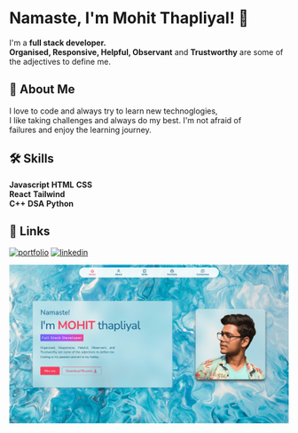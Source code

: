 
# Namaste, I'm Mohit Thapliyal! 👋

I'm a **full stack developer.**  
**Organised, Responsive, Helpful, Observant** and **Trustworthy** are some of the adjectives to define me.


## 🚀 About Me
I love to code and always try to learn new technoglogies,  
I like taking challenges and always do my best. I'm not afraid of  
failures and enjoy the learning journey.



## 🛠 Skills
**Javascript**  **HTML**  **CSS**  
**React** **Tailwind**  
**C++** **DSA** **Python**


## 🔗 Links
[![portfolio](https://img.shields.io/badge/my_portfolio-000?style=for-the-badge&logo=ko-fi&logoColor=white)](https://mohitthapliyal.in/)
[![linkedin](https://img.shields.io/badge/linkedin-0A66C2?style=for-the-badge&logo=linkedin&logoColor=white)](https://www.linkedin.com/in/mohit-thapliyal-b20104146/)

![plot1](./image/portfolio.png)

